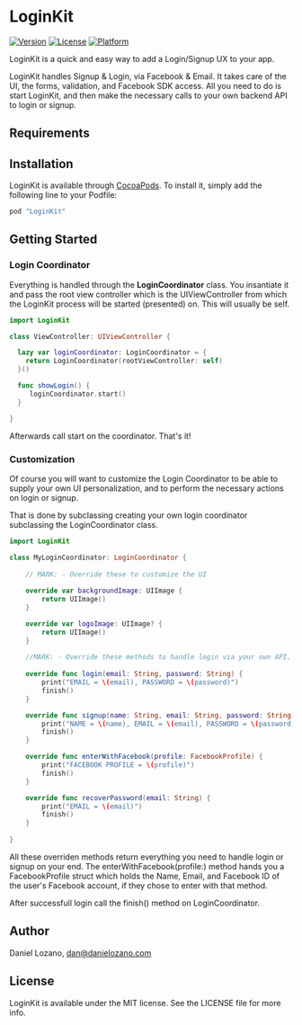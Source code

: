 # LoginKit

[![Version](https://img.shields.io/cocoapods/v/LoginKit.svg?style=flat)](http://cocoapods.org/pods/LoginKit)
[![License](https://img.shields.io/cocoapods/l/LoginKit.svg?style=flat)](http://cocoapods.org/pods/LoginKit)
[![Platform](https://img.shields.io/cocoapods/p/LoginKit.svg?style=flat)](http://cocoapods.org/pods/LoginKit)

LoginKit is a quick and easy way to add a Login/Signup UX to your app.

LoginKit handles Signup & Login, via Facebook & Email. It takes care of the UI, the forms, validation, and Facebook SDK access. All you need to do is start LoginKit, and then make the necessary calls to your own backend API to login or signup.

## Requirements

## Installation

LoginKit is available through [CocoaPods](http://cocoapods.org). To install
it, simply add the following line to your Podfile:

```ruby
pod "LoginKit"
```

## Getting Started

### Login Coordinator

Everything is handled through the **LoginCoordinator** class. You insantiate it and pass the root view controller which is the UIViewController from which the LoginKit process will be started (presented) on. This will usually be self.

```swift
import LoginKit

class ViewController: UIViewController { 

  lazy var loginCoordinator: LoginCoordinator = {
    return LoginCoordinator(rootViewController: self)
  }()

  func showLogin() {
     loginCoordinator.start()
  }

}
```

Afterwards call start on the coordinator. That's it!

### Customization

Of course you will want to customize the Login Coordinator to be able to supply your own UI personalization, and to perform the necessary actions on login or signup.

That is done by subclassing creating your own login coordinator subclassing the LoginCoordinator class.

```swift
import LoginKit

class MyLoginCoordinator: LoginCoordinator {
  
    // MARK: - Override these to customize the UI
  
    override var backgroundImage: UIImage {
        return UIImage()
    }

    override var logoImage: UIImage? {
        return UIImage()
    }
    
    //MARK: - Override these methods to handle login via your own API.
    
    override func login(email: String, password: String) {
        print("EMAIL = \(email), PASSWORD = \(password)")
        finish()
    }

    override func signup(name: String, email: String, password: String) {
        print("NAME = \(name), EMAIL = \(email), PASSWORD = \(password)")
        finish()
    }

    override func enterWithFacebook(profile: FacebookProfile) {
        print("FACEBOOK PROFILE = \(profile)")
        finish()
    }

    override func recoverPassword(email: String) {
        print("EMAIL = \(email)")
        finish()
    }
  
}

```

All these overriden methods return everything you need to handle login or signup on your end. The enterWithFacebook(profile:) method hands you a FacebookProfile struct which holds the Name, Email, and Facebook ID of the user's Facebook account, if they chose to enter with that method.

After successfull login call the finish() method on LoginCoordinator.

## Author

Daniel Lozano, dan@danielozano.com

## License

LoginKit is available under the MIT license. See the LICENSE file for more info.
